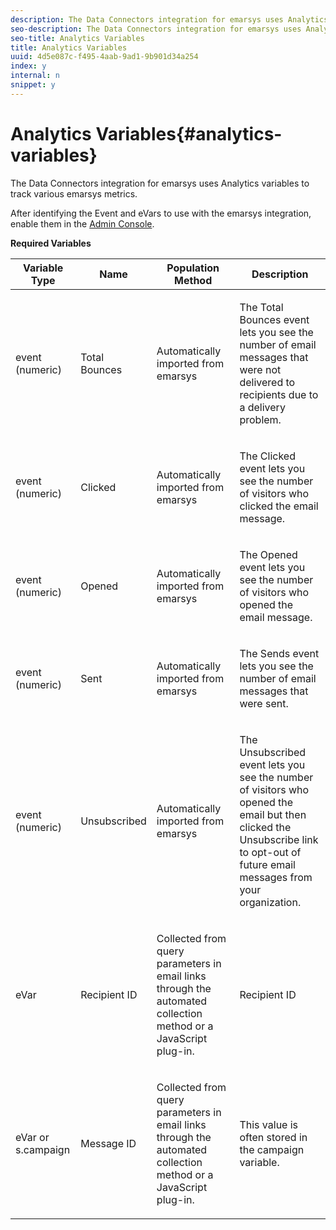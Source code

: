```yaml
---
description: The Data Connectors integration for emarsys uses Analytics variables to track various emarsys metrics.
seo-description: The Data Connectors integration for emarsys uses Analytics variables to track various emarsys metrics.
seo-title: Analytics Variables
title: Analytics Variables
uuid: 4d5e087c-f495-4aab-9ad1-9b901d34a254
index: y
internal: n
snippet: y
---
```


# Analytics Variables{#analytics-variables}

The Data Connectors integration for emarsys uses Analytics variables to track various emarsys metrics.

After identifying the Event and eVars to use with the emarsys integration, enable them in the [Admin Console](https://docs.adobe.com/content/help/en/analytics/admin/admin-tools/c-admin-tools.html).

**Required Variables** 

<table id="table_5B8F3A1EB55D4BB48F669FB84C857256"> 
 <thead> 
  <tr> 
   <th colname="col1" class="entry"> Variable Type </th> 
   <th colname="col2" class="entry"> Name </th> 
   <th colname="col3" class="entry"> Population Method </th> 
   <th colname="col4" class="entry"> Description </th> 
  </tr>
 </thead>
 <tbody> 
  <tr> 
   <td colname="col1"> event (numeric) </td> 
   <td colname="col2"> Total Bounces </td> 
   <td colname="col3"> <p>Automatically imported from emarsys </p> </td> 
   <td colname="col4"> <p>The Total Bounces event lets you see the number of email messages that were not delivered to recipients due to a delivery problem. </p> </td> 
  </tr> 
  <tr> 
   <td colname="col1"> event (numeric) </td> 
   <td colname="col2"> Clicked </td> 
   <td colname="col3"> <p>Automatically imported from emarsys </p> </td> 
   <td colname="col4"> <p>The Clicked event lets you see the number of visitors who clicked the email message. </p> </td> 
  </tr> 
  <tr> 
   <td colname="col1"> event (numeric) </td> 
   <td colname="col2"> Opened </td> 
   <td colname="col3"> <p>Automatically imported from emarsys </p> </td> 
   <td colname="col4"> <p>The Opened event lets you see the number of visitors who opened the email message. </p> </td> 
  </tr> 
  <tr> 
   <td colname="col1"> event (numeric) </td> 
   <td colname="col2"> Sent </td> 
   <td colname="col3"> <p>Automatically imported from emarsys </p> </td> 
   <td colname="col4"> <p>The Sends event lets you see the number of email messages that were sent. </p> </td> 
  </tr> 
  <tr> 
   <td colname="col1"> event (numeric) </td> 
   <td colname="col2"> Unsubscribed </td> 
   <td colname="col3"> <p>Automatically imported from emarsys </p> </td> 
   <td colname="col4"> <p>The Unsubscribed event lets you see the number of visitors who opened the email but then clicked the Unsubscribe link to opt-out of future email messages from your organization. </p> </td> 
  </tr> 
  <tr> 
   <td colname="col1"> eVar </td> 
   <td colname="col2"> Recipient ID </td> 
   <td colname="col3"> <p>Collected from query parameters in email links through the automated collection method or a JavaScript plug-in. </p> </td> 
   <td colname="col4"> Recipient ID </td> 
  </tr> 
  <tr> 
   <td colname="col1"> eVar or s.campaign </td> 
   <td colname="col2"> Message ID </td> 
   <td colname="col3"> <p>Collected from query parameters in email links through the automated collection method or a JavaScript plug-in. </p> </td> 
   <td colname="col4"> This value is often stored in the campaign variable. </td> 
  </tr> 
 </tbody> 
</table>

